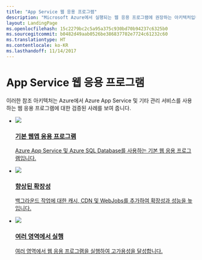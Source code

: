 ```yaml
---
title: "App Service 웹 응용 프로그램"
description: "Microsoft Azure에서 실행되는 웹 응용 프로그램에 권장하는 아키텍처입니다."
layout: LandingPage
ms.openlocfilehash: 15c2279bc2c5a95a375c930bd70b94237c6325b0
ms.sourcegitcommit: b0482d49aab0526be386837702e7724c61232c60
ms.translationtype: HT
ms.contentlocale: ko-KR
ms.lasthandoff: 11/14/2017
---
```

# <a name="app-service-web-application"></a>App Service 웹 응용 프로그램

이러한 참조 아키텍처는 Azure에서 Azure App Service 및 기타 관리 서비스를 사용하는 웹 응용 프로그램에 대한 검증된 사례를 보여 줍니다.

<ul class="panelContent">
    <li>
        <a href="./basic-web-app.md">
            <div class="cardSize">
                <div class="cardPadding">
                    <div class="card">
                        <div class="cardImageOuter">
                            <div class="cardImage">
                            <img src="./images/basic-web-app.svg">
                            </div>
                        </div>
                        <div class="cardText">
                            <h3>기본 웹앱 응용 프로그램</h3>
                            <p>Azure App Service 및 Azure SQL Database를 사용하는 기본 웹 응용 프로그램입니다.</p>
                        </div>
                    </div>
                </div>
            </div>
        </a>
    </li>
    <li>
        <a href="./scalable-web-app.md">
            <div class="cardSize">
                <div class="cardPadding">
                    <div class="card">
                        <div class="cardImageOuter">
                            <div class="cardImage">
                            <img src="./images/scalable-web-app.svg">
                            </div>
                        </div>
                        <div class="cardText">
                            <h3>향상된 확장성</h3>
                            <p>백그라운드 작업에 대한 캐시, CDN 및 WebJobs를 추가하여 확장성과 성능을 높입니다.</p>
                        </div>
                    </div>
                </div>
            </div>
        </a>
    </li>
    <li>
        <a href="./multi-region.md">
            <div class="cardSize">
                <div class="cardPadding">
                    <div class="card">
                        <div class="cardImageOuter">
                            <div class="cardImage">
                            <img src="./images/multi-region-web-app.svg">
                            </div>
                        </div>
                        <div class="cardText">
                            <h3>여러 영역에서 실행</h3>
                            <p>여러 영역에서 웹 응용 프로그램을 실행하여 고가용성을 달성합니다.</p>
                        </div>
                    </div>
                </div>
            </div>
        </a>
    </li>
</ul>

